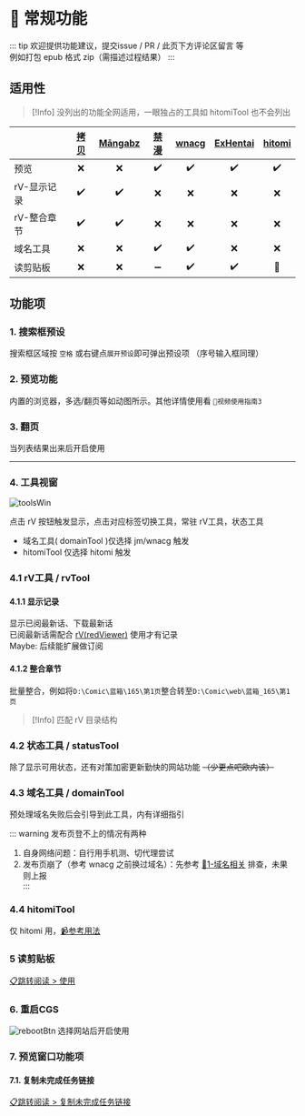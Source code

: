 # 🎸 常规功能

::: tip 欢迎提供功能建议，提交issue / PR / 此页下方评论区留言 等  
例如打包 epub 格式 zip（需描述过程结果）
:::

## 适用性

> [!Info] 没列出的功能全网适用，一眼独占的工具如 hitomiTool 也不会列出  

|  |  [拷贝](https://www.2025copy.com/) |    [Māngabz](https://mangabz.com)     | [禁漫](https://18comic.vip/) |    [wnacg](https://www.wnacg.com/)    | [ExHentai](https://exhentai.org/) | [hitomi](https://hitomi.la/) |
|:--------------------------------------|:-------------:|:---------:|:----:|:----------:|:----------:|:----------:|
| 预览 | ❌ |     ❌ | ✔️ | ✔️ | ✔️ | ✔️ |
| rV-显示记录 | ✔️ | ✔️ | ❌ | ❌ | ❌ | ❌ |
| rV-整合章节 | ✔️ | ✔️ | ❌ | ❌ | ❌ | ❌ |
| 域名工具 | ❌ | ❌ | ✔️ | ✔️ | ❌ | ❌ |
| 读剪贴板 | ❌ | ❌ | ➖ | ✔️ | ✔️ | 🚧 |

## 功能项

### 1. 搜索框预设

搜索框区域按 `空格` 或右键点`展开预设`即可弹出预设项 （序号输入框同理）  

### 2. 预览功能

内置的浏览器，多选/翻页等如动图所示。其他详情使用看 `🎥视频使用指南3`
  
### 3. 翻页

当列表结果出来后开启使用

---

### 4. 工具视窗

![toolsWin](../assets/img/feat/toolsWin.png)

点击 rV 按钮触发显示，点击对应标签切换工具，常驻 rV工具，状态工具  
 
- 域名工具( domainTool )仅选择 jm/wnacg 触发  
- hitomiTool 仅选择 hitomi 触发  

### 4.1 rV工具 / rvTool

#### 4.1.1 显示记录

显示已阅最新话、下载最新话  
已阅最新话需配合 [rV(redViewer)](https://github.com/jasoneri/redViewer) 使用才有记录  
Maybe: 后续能扩展做订阅

#### 4.1.2 整合章节

批量整合，例如将`D:\Comic\蓝箱\165\第1页`整合转至`D:\Comic\web\蓝箱_165\第1页`  
> [!Info] 匹配 rV 目录结构

### 4.2 状态工具 / statusTool

除了显示可用状态，还有对策加密更新勤快的网站功能 ~~（少更点吧欧内该）~~  

### 4.3 域名工具 / domainTool

预处理域名失败后会引导到此工具，内有详细指引  

::: warning 发布页登不上的情况有两种  
1. 自身网络问题：自行用手机测、切代理尝试
2. 发布页崩了（参考 wnacg 之前换过域名）：先参考 [📒1-域名相关](/faq/extra) 排查，未果则上报  
:::

### 4.4 hitomiTool

仅 hitomi 用，[📹参考用法](https://jsd.vxo.im/gh/jasoneri/imgur@main/CGS/hitomi-tools-usage.gif)

### 5 读剪贴板

[📋跳转阅读 > 使用](/feat/clip.md)  

### 6. 重启CGS

![rebootBtn](../assets/img/feat/reboot.png)
选择网站后开启使用  

### 7. 预览窗口功能项

#### 7.1. 复制未完成任务链接

[📋跳转阅读 > 复制未完成任务链接](/feat/clip.md#复制未完成任务链接)  
